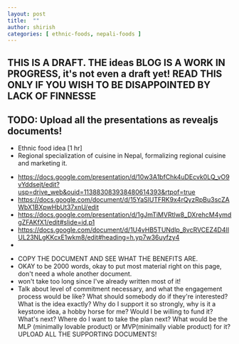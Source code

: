 ```yaml
---
layout: post
title:  ""
author: shirish
categories: [ ethnic-foods, nepali-foods ]
---
```


## THIS IS A DRAFT. THE ideas BLOG IS A WORK IN PROGRESS, it's not even a draft yet! READ THIS ONLY IF YOU WISH TO BE DISAPPOINTED BY LACK OF FINNESSE

## TODO: Upload all the presentations as revealjs documents!

* Ethnic food idea [1 hr]
* Regional specialization of cuisine in Nepal, formalizing regional cuisine and marketing it.
- https://docs.google.com/presentation/d/10w3A1bfChk4uDEcvk0LQ_vO9vYddsejt/edit?usp=drive_web&ouid=113883083938480614393&rtpof=true
- https://docs.google.com/document/d/15YaSlUTFRK9x4rQyzRpBu3scZAWbX1BXpwHbUt37xnU/edit
- https://docs.google.com/presentation/d/1gJmTiMVRtlw8_DXrehcM4ymdgZFAKfX1/edit#slide=id.p1
- https://docs.google.com/document/d/1U4vHB5TUNdlp_8vcRVCEZ4D4IlUL23NLgKKcxE1wkm8/edit#heading=h.yp7w36uyfzy4
- 

* COPY THE DOCUMENT AND SEE WHAT THE BENEFITS ARE.
* OKAY to be 2000 words, okay to put most material right on this page, don't need a whole another document.
* won't take too long since I've already written most of it!
* Talk about level of commitment necessary, and what the engagement process would be like? What should somebody do if they're interested?
What is the idea exactly?
Why do I support it so strongly, why is it a keystone idea, a hobby horse for me?
Would I be willing to fund it? What's next? Where do I want to take the plan next?
What would be the MLP (minimally lovable product) or MVP(minimally viable product) for it?
UPLOAD ALL THE SUPPORTING DOCUMENTS!

